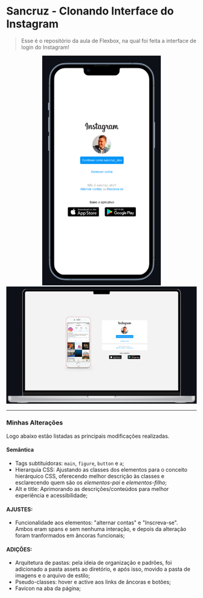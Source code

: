 # Sancruz - Clonando Interface do Instagram

> Esse é o repositório da aula de Flexbox, na qual foi feita a interface de login do Instagram! 

<div align="center">

  <img style="max-height: 38rem" src="assets/img/README/mobile.png"/>

  <img style="max-height: 24rem" src="assets/img/README/desktop.png"/>

</div>


***

### Minhas Alterações

Logo abaixo estão listadas as principais modificações realizadas.

#### Semântica

- Tags subtituidoras: `main`, `figure`, `button` e `a`;
- Hierarquia CSS: Ajustando as classes dos elementos para o conceito hierárquico CSS, oferecendo melhor descrição às classes e esclarecendo quem são os _elementos-pai_ e _elementos-filho_;
- Alt e title: Aprimorando as descrições/conteúdos para melhor experiência e acessibilidade;

#### AJUSTES:

- Funcionalidade aos elementos: "alternar contas" e "Inscreva-se". Ambos eram spans e sem nenhuma interação, e depois da alteração foram tranformados em âncoras funcionais;

#### ADIÇÕES:

- Arquitetura de pastas: pela ideia de organização e padrões, foi adicionado a pasta assets ao diretório, e após isso, movido a pasta de imagens e o arquivo de estilo;
- Pseudo-classes: hover e active aos links de âncoras e botões;
- Favicon na aba da página;

